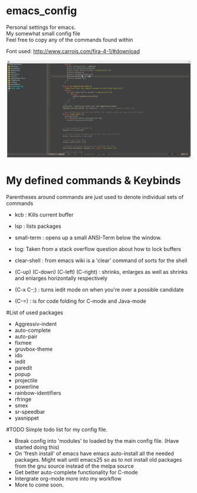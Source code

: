 # emacs_config
Personal settings for emacs. <br>
My somewhat small config file  <br>
Feel free to copy any of the commands found within

Font used: http://www.carrois.com/fira-4-1/#download <br>
 

![Image of Emacs](https://raw.githubusercontent.com/TyphoidTony/emacs_config/master/Emacs.png "image")

# My defined commands & Keybinds

Parentheses around commands are just used to denote individual sets of commands

- kcb : Kills current buffer

- lsp : lists packages

- small-term : opens up a small ANSI-Term below the window. 

- tog: Taken from a stack overflow question about how to lock buffers 

- clear-shell : from emacs wiki is a 'clear' command of sorts for the shell

- (C-up) (C-down) (C-left) (C-right) : shrinks, enlarges as well as shrinks and enlarges horizontally respectively

- (C-x C-;) : turns iedit mode on when you're over a possible candidate

- (C-=) : is for code folding for C-mode and Java-mode

#List of used packages

- Aggressiv-indent
- auto-complete
- auto-pair
- fixmee
- gruvbox-theme
- ido
- iedit
- paredit
- popup
- projectile
- powerline
- rainbow-identifiers
- rfringe
- smex
- sr-speedbar
- yasnippet

#TODO 
Simple todo list for my config file. 

- Break config into 'modules' to loaded by the main config file. (Have started doing this) 
- On 'fresh install' of emacs have emacs auto-install all the needed packages. 
Might wait until emacs25 so as to not install old packages from the gnu source instead of the melpa source
- Get better auto-complete functionality for C-mode
- Intergrate org-mode more into my workflow 
- More to come soon. 